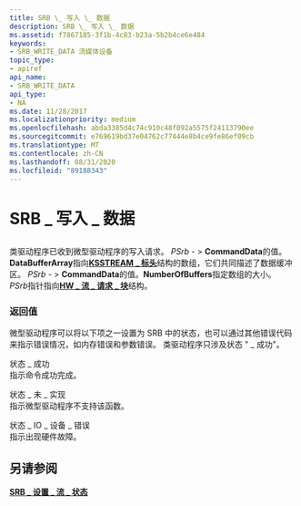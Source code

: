 ```yaml
---
title: SRB \_ 写入 \_ 数据
description: SRB \_ 写入 \_ 数据
ms.assetid: f7867185-3f1b-4c83-b23a-5b2b4ce6e484
keywords:
- SRB_WRITE_DATA 流媒体设备
topic_type:
- apiref
api_name:
- SRB_WRITE_DATA
api_type:
- NA
ms.date: 11/28/2017
ms.localizationpriority: medium
ms.openlocfilehash: abda3385d4c74c910c48f092a5575f24113790ee
ms.sourcegitcommit: e769619bd37e04762c77444e8b4ce9fe86ef09cb
ms.translationtype: MT
ms.contentlocale: zh-CN
ms.lasthandoff: 08/31/2020
ms.locfileid: "89188343"
---
```

# <a name="srb_write_data"></a>SRB \_ 写入 \_ 数据


## <span id="ddk_srb_write_data_ks"></span><span id="DDK_SRB_WRITE_DATA_KS"></span>


类驱动程序已收到微型驱动程序的写入请求。 *PSrb* - &gt; **CommandData**的值。**DataBufferArray**指向[**KSSTREAM \_ 标头**](/windows-hardware/drivers/ddi/ks/ns-ks-ksstream_header)结构的数组，它们共同描述了数据缓冲区。 *PSrb* - &gt; **CommandData**的值。**NumberOfBuffers**指定数组的大小。 *PSrb*指针指向[**HW \_ 流 \_ 请求 \_ 块**](/windows-hardware/drivers/ddi/strmini/ns-strmini-_hw_stream_request_block)结构。

### <a name="span-idreturn_valuespanspan-idreturn_valuespanreturn-value"></a><span id="return_value"></span><span id="RETURN_VALUE"></span>返回值

微型驱动程序可以将以下项之一设置为 SRB 中的状态，也可以通过其他错误代码来指示错误情况，如内存错误和参数错误。 类驱动程序只涉及状态 " \_ 成功"。

<span id="STATUS_SUCCESS"></span><span id="status_success"></span>状态 \_ 成功  
指示命令成功完成。

<span id="STATUS_NOT_IMPLEMENTED"></span><span id="status_not_implemented"></span>状态 \_ 未 \_ 实现  
指示微型驱动程序不支持该函数。

<span id="STATUS_IO_DEVICE_ERROR"></span><span id="status_io_device_error"></span>状态 \_ IO \_ 设备 \_ 错误  
指示出现硬件故障。

## <a name="see-also"></a>另请参阅


[**SRB \_ 设置 \_ 流 \_ 状态**](srb-set-stream-state.md)

 

